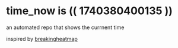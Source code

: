 # time_now is (( 1740380400135 ))

an automated repo that shows the currnent time

inspired by [breakingheatmap](https://github.com/breakingheatmap/breakingheatmap)